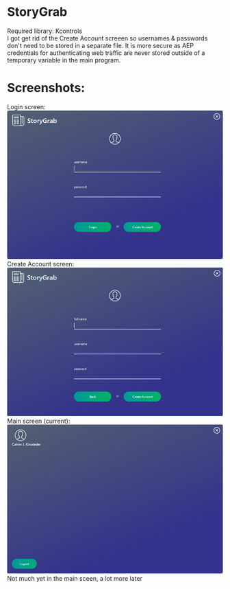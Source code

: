 # StoryGrab
Required library: Kcontrols
<br /> I got get rid of the Create Account screeen so usernames & passwords don't need to be stored in a separate file. It is more secure as AEP credentials for authenticating web traffic are never stored outside of a temporary variable in the main program.

# Screenshots: 
Login screen:
![alt text](screenshots/sglogin.PNG "Login screen")
Create Account screen:
![alt text](screenshots/sgcreateaccount.PNG "Create account screen")
Main screen (current):
![alt text](screenshots/sgmain.PNG "Main screen")
Not much yet in the main sceen, a lot more later
